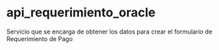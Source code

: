 # api_requerimiento_oracle

Servicio que se encarga de obtener los datos para crear el formulario de Requerimiento de Pago
 
